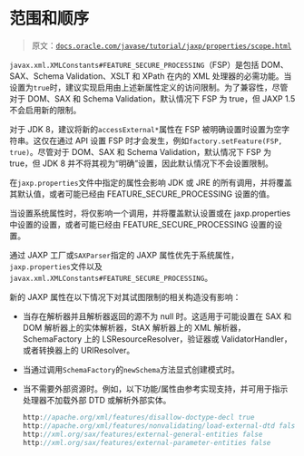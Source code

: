 # 范围和顺序

> 原文：[`docs.oracle.com/javase/tutorial/jaxp/properties/scope.html`](https://docs.oracle.com/javase/tutorial/jaxp/properties/scope.html)

`javax.xml.XMLConstants#FEATURE_SECURE_PROCESSING`（FSP）是包括 DOM、SAX、Schema Validation、XSLT 和 XPath 在内的 XML 处理器的必需功能。当设置为`true`时，建议实现启用由上述新属性定义的访问限制。为了兼容性，尽管对于 DOM、SAX 和 Schema Validation，默认情况下 FSP 为 true，但 JAXP 1.5 不会启用新的限制。

对于 JDK 8，建议将新的`accessExternal*`属性在 FSP 被明确设置时设置为空字符串。这仅在通过 API 设置 FSP 时才会发生，例如`factory.setFeature(FSP, true)`。尽管对于 DOM、SAX 和 Schema Validation，默认情况下 FSP 为 true，但 JDK 8 并不将其视为“明确”设置，因此默认情况下不会设置限制。

在`jaxp.properties`文件中指定的属性会影响 JDK 或 JRE 的所有调用，并将覆盖其默认值，或者可能已经由 FEATURE_SECURE_PROCESSING 设置的值。

当设置系统属性时，将仅影响一个调用，并将覆盖默认设置或在 jaxp.properties 中设置的设置，或者可能已经由 FEATURE_SECURE_PROCESSING 设置的设置。

通过 JAXP 工厂或`SAXParser`指定的 JAXP 属性优先于系统属性，`jaxp.properties`文件以及`javax.xml.XMLConstants#FEATURE_SECURE_PROCESSING`。

新的 JAXP 属性在以下情况下对其试图限制的相关构造没有影响：

+   当存在解析器并且解析器返回的源不为 null 时。这适用于可能设置在 SAX 和 DOM 解析器上的实体解析器，StAX 解析器上的 XML 解析器，SchemaFactory 上的 LSResourceResolver，验证器或 ValidatorHandler，或者转换器上的 URIResolver。

+   当通过调用`SchemaFactory`的`newSchema`方法显式创建模式时。

+   当不需要外部资源时。例如，以下功能/属性由参考实现支持，并可用于指示处理器不加载外部 DTD 或解析外部实体。

    ```java
    http://apache.org/xml/features/disallow-doctype-decl true
    http://apache.org/xml/features/nonvalidating/load-external-dtd false
    http://xml.org/sax/features/external-general-entities false
    http://xml.org/sax/features/external-parameter-entities false

    ```
